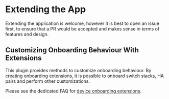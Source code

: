 # Extending the App

Extending the application is welcome, however it is best to open an issue first, to ensure that a PR would be accepted and makes sense in terms of features and design.

## Customizing Onboarding Behaviour With Extensions

This plugin provides methods to customize onboarding behaviour. By creating onboarding extensions, it is possible to onboard switch stacks, HA pairs and perform other customizations.

Please see the dedicated FAQ for [device onboarding extensions](onboarding_extensions.md).
